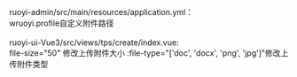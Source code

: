 ruoyi-admin/src/main/resources/application.yml：
<br>
wruoyi.profile自定义附件路径
<br><br>
ruoyi-ui-Vue3/src/views/tps/create/index.vue: 
<br>
file-size="50" 修改上传附件大小 :file-type="['doc', 'docx', 'png', 'jpg']"修改上传附件类型
